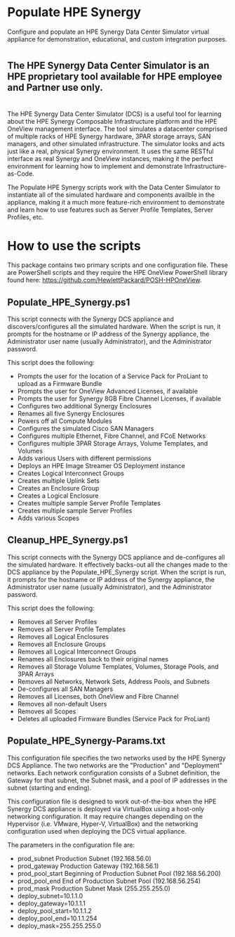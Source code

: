 # Populate HPE Synergy
Configure and populate an HPE Synergy Data Center Simulator virtual appliance for demonstration, educational, and custom integration purposes.

#
## The HPE Synergy Data Center Simulator is an HPE proprietary tool available for HPE employee and Partner use only. 
#

The HPE Synergy Data Center Simulator (DCS) is a useful tool for learning about the HPE Synergy Composable Infrastructure platform and the HPE OneView management interface. The tool simulates a datacenter comprised of multiple racks of HPE Synergy hardware, 3PAR storage arrays, SAN managers, and other simulated infrastructure. The simulator looks and acts just like a real, physical Synergy environment. It uses the same RESTful interface as real Synergy and OneView instances, making it the perfect environment for learning how to implement and demonstrate Infrastructure-as-Code.

The Populate HPE Synergy scripts work with the Data Center Simulator to instantiate all of the simulated hardware and components availble in the appliance, making it a much more feature-rich environment to demonstrate and learn how to use features such as Server Profile Templates, Server Profiles, etc.

# How to use the scripts
This package contains two primary scripts and one configuration file. These are PowerShell scripts and they require the HPE OneView PowerShell library found here: https://github.com/HewlettPackard/POSH-HPOneView.

## Populate_HPE_Synergy.ps1
This script connects with the Synergy DCS appliance and discovers/configures all the simulated hardware.  When the script is run, it prompts for the hostname or IP address of the Synergy appliance, the Administrator user name (usually Administrator), and the Administrator password.

This script does the following:

* Prompts the user for the location of a Service Pack for ProLiant to upload as a Firmware Bundle
* Prompts the user for OneView Advanced Licenses, if available
* Prompts the user for Synergy 8GB Fibre Channel Licenses, if available
* Configures two additional Synergy Enclosures
* Renames all five Synergy Enclosures
* Powers off all Compute Modules
* Configures the simulated Cisco SAN Managers
* Configures multiple Ethernet, Fibre Channel, and FCoE Networks
* Configures multiple 3PAR Storage Arrays, Volume Templates, and Volumes
* Adds various Users with different permissions
* Deploys an HPE Image Streamer OS Deployment instance
* Creates Logical Interconnect Groups
* Creates multiple Uplink Sets
* Creates an Enclosure Group
* Creates a Logical Enclosure
* Creates multiple sample Server Profile Templates
* Creates multiple sample Server Profiles
* Adds various Scopes

## Cleanup_HPE_Synergy.ps1
This script connects with the Synergy DCS appliance and de-configures all the simulated hardware.  It effectively backs-out all the changes made to the DCS appliance by the Populate_HPE_Synergy script. When the script is run, it prompts for the hostname or IP address of the Synergy appliance, the Administrator user name (usually Administrator), and the Administrator password.

This script does the following:

* Removes all Server Profiles
* Removes all Server Profile Templates
* Removes all Logical Enclosures
* Removes all Enclosure Groups
* Removes all Logical Interconnect Groups
* Renames all Enclosures back to their original names
* Removes all Storage Volume Templates, Volumes, Storage Pools, and 3PAR Arrays
* Removes all Networks, Network Sets, Address Pools, and Subnets
* De-configures all SAN Managers
* Removes all Licenses, both OneView and Fibre Channel
* Removes all non-default Users
* Removes all Scopes
* Deletes all uploaded Firmware Bundles (Service Pack for ProLiant)

## Populate_HPE_Synergy-Params.txt
This configuration file specifies the two networks used by the HPE Synergy DCS Appliance. The two networks are the "Production" and "Deployment" networks. Each network configuration consists of a Subnet definition, the Gateway for that subnet, the Subnet mask, and a pool of IP addresses in the subnet (starting and ending).

This configuration file is designed to work out-of-the-box when the HPE Synergy DCS appliance is deployed via VirtualBox using a host-only networking configuration. It may require changes depending on the Hypervisor (i.e. VMware, Hyper-V, VirtualBox) and the networking configuration used when deploying the DCS virtual appliance.

The parameters in the configuration file are:

* prod_subnet							Production Subnet (192.168.56.0)
* prod_gateway							Production Gateway (192.168.56.1)
* prod_pool_start						Beginning of Production Subnet Pool (192.168.56.200)
* prod_pool_end							End of Production Subnet Pool (192.168.56.254)
* prod_mask								Production Subnet Mask (255.255.255.0)
* deploy_subnet=10.1.1.0
* deploy_gateway=10.1.1.1
* deploy_pool_start=10.1.1.2
* deploy_pool_end=10.1.1.254
* deploy_mask=255.255.255.0